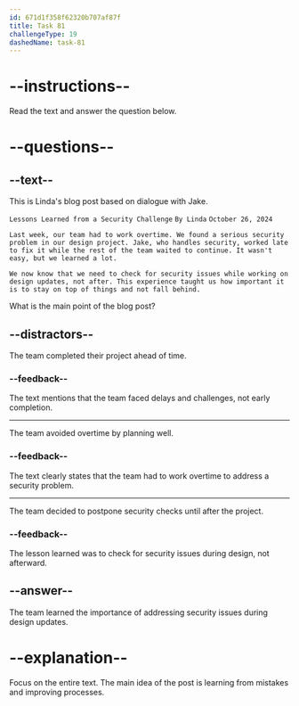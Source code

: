 ```yaml
---
id: 671d1f358f62320b707af87f
title: Task 81
challengeType: 19
dashedName: task-81
---
```


<!-- READING -->

# --instructions--

Read the text and answer the question below.

# --questions--

## --text--

This is Linda's blog post based on dialogue with Jake.

`Lessons Learned from a Security Challenge`
`By Linda`
`October 26, 2024`

`Last week, our team had to work overtime. We found a serious security problem in our design project. Jake, who handles security, worked late to fix it while the rest of the team waited to continue. It wasn't easy, but we learned a lot.`

`We now know that we need to check for security issues while working on design updates, not after. This experience taught us how important it is to stay on top of things and not fall behind.`

What is the main point of the blog post?

## --distractors--

The team completed their project ahead of time.

### --feedback--

The text mentions that the team faced delays and challenges, not early completion.

---

The team avoided overtime by planning well.

### --feedback--

The text clearly states that the team had to work overtime to address a security problem.

---

The team decided to postpone security checks until after the project.

### --feedback--

The lesson learned was to check for security issues during design, not afterward.

## --answer--

The team learned the importance of addressing security issues during design updates.

# --explanation--

Focus on the entire text. The main idea of the post is learning from mistakes and improving processes.

